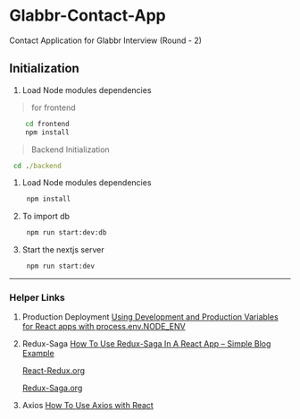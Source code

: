 # Glabbr-Contact-App

Contact Application for Glabbr Interview (Round - 2)

<!-- Initialization -->

## Initialization

1. Load Node modules dependencies

> for frontend

```cmd
    cd frontend
    npm install
```

> Backend Initialization

```cmd
 cd ./backend
```

1. Load Node modules dependencies

   ```cmd
    npm install
   ```

2. To import db

   ```cmd
    npm run start:dev:db
   ```

3. Start the nextjs server
   ```cmd
    npm run start:dev
   ```
    <!-- 
    Initial command (out of the box)
    "start:dev": "nest start --watch", 
    -->

---
### Helper Links
1. Production Deployment
   [Using Development and Production Variables for React apps with process.env.NODE_ENV](https://a-carreras-c.medium.com/development-and-production-variables-for-react-apps-c04af8b430a5)

2. Redux-Saga
   [How To Use Redux-Saga In A React App – Simple Blog Example](https://www.techomoro.com/how-to-use-redux-saga-in-a-react-app-simple-blog-example/)

   [React-Redux.org](https://react-redux.js.org/introduction/getting-started)

   [Redux-Saga.org](https://redux-saga.js.org/docs/introduction/BeginnerTutorial)

3. Axios
   [How To Use Axios with React](https://www.digitalocean.com/community/tutorials/react-axios-react)